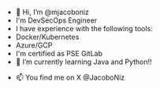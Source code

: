 - 👋 Hi, I’m @mjacoboniz
- I'm DevSecOps Engineer
- I have experience with the following tools:
- Docker/Kubernetes
- Azure/GCP
- I'm certified as PSE GitLab
- 🌱 I’m currently learning Java and Python!! 
<!-- - 💞️ I’m looking to collaborate on ... -->
- 📫 You find me on X @JacoboNiz

<!---
mjacoboniz/mjacoboniz is a ✨ special ✨ repository because its `README.md` (this file) appears on your GitHub profile.
You can click the Preview link to take a look at your changes.
--->
